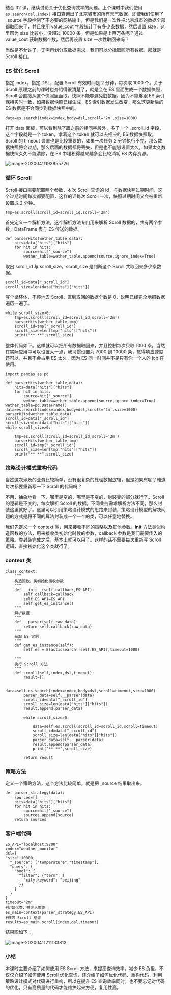 结合 32 课，继续讨论关于优化查询效率的问题。上个课时中我们使用 `es.search(dsl,index)`
接口查询出了北京城市的所有天气数据，即使我们使用了 _source 字段控制了不必要的网络输出，但是我们是一次性把北京城市的数据全部都取回来了，并且使用
value_cout 字段统计了有多少条数据，然后设置 size，这里因为 size 比较小，没超过 10000 条。但是如果是上百万条呢？通过
value_cout 获取数据个数，然后再设置 size 一次性取回来吗？

当然是不允许了，无需再划分取数据需求，我们可以分批取回所有数据，那就是 Scroll 接口。

### ES 优化 Scroll

指定 index，指定 DSL，配置 Scroll 有效时间是 2 分钟，每次取 1000 个。关于 Scroll 原理之前的课时也介绍得很清楚了，就是会在
ES 里面生成一个数据快照，Scroll 会直接从这个快照里面取。快照不能够避免脏数据，因为不能够跟 ES 索引保持实时一致，如果数据快照已经生成，ES
索引数据发生改变，那么这更新后的 ES 数据是不会同步到数据快照中的。

    
    
    data=es.search(index=index,body=dsl,scroll='2m',size=1000)
    

打开 data 面板，可以看到除了跟之前的相同字段外，多了一个 _scroll_id 字段，这个字段就是一个 token，拿着这个 token
就可以去相应的 ES 数据快照取。Scroll 的 timeout 设置也是比较重要的，如果一次任务 2
分钟执行不完，那么数据快照将会过期，那么后面的数据都将丢失，但是也不能够设置太久，如果太久数据快照久久不能清除，在 ES 中堆积得越来越多会比较消耗 ES
内存资源。

![image-20200411193855726](https://images.gitbook.cn/dc9cc400-99f5-11ea-a84f-f7d3d4dae1cc)

### 循环 Scroll

Scroll 接口需要配置两个参数，本次 Scroll 查询的 id，与数据快照过期时间，这个过期时间每次都要配置，这样的话每次 Scroll
一次，快照过期时间又会被重新设置成 2 分钟。

    
    
    tmp=es.scroll(scroll_id=scroll_id,scroll='2m')
    

首先定义一个解析方法，这个解析方法专门用来解析 Scroll 数据的，共有两个参数，DataFrame 表与 ES 传送的数据。

    
    
    def parserHits(wether_table,data):
        hits=data["hits"]["hits"]
        for hit in hits:
            source=hit["_source"]
            wether_table=wether_table.append(source,ignore_index=True)
    

取出 scroll_id 与 scroll_size，scroll_size 是判断这个 Scroll 共取回来多少条数据。

    
    
    scroll_id=data["_scroll_id"]
    scroll_size=len(data["hits"]["hits"])
    

写个循环体，不停地去 Scroll，直到取回的数据个数是 0，说明已经完全地把数据遍历一遍了。

    
    
    while scroll_size>0:
        tmp=es.scroll(scroll_id=scroll_id,scroll='2m')
        parserHits(wether_table,tmp)
        scroll_id=tmp["_scroll_id"]
        scroll_size=len(tmp["hits"]["hits"])
        print("** **",scroll_size)
    

整体代码如下。这样就可以把所有数据取回来，并且控制每次只取 1000 条。当然在实际应用中可以设置大一点，我习惯设置为 7000 到 10000
条，觉得响应速度还可以，并且不会占用 ES 太久，因为 ES 同一时间并不是只有你一个人的 job 在使用。

    
    
    import pandas as pd
    
    def parserHits(wether_table,data):
        hits=data["hits"]["hits"]
        for hit in hits:
            source=hit["_source"]
            wether_table=wether_table.append(source,ignore_index=True)
    wether_table=pd.DataFrame()     
    data=es.search(index=index,body=dsl,scroll='2m',size=1000)
    parserHits(wether_table,data)
    scroll_id=data["_scroll_id"]
    scroll_size=len(data["hits"]["hits"])
    while scroll_size>0:
    
        tmp=es.scroll(scroll_id=scroll_id,scroll='2m')
        parserHits(wether_table,tmp)
        scroll_id=tmp["_scroll_id"]
        scroll_size=len(tmp["hits"]["hits"])
        print("** **",scroll_size)
    

### 策略设计模式重构代码

当然这次涉及的业务比较简单，没有很复杂的处理数据逻辑，但是如果有呢？难道每次都要重新写一下 Scroll 的代码吗？

不用，抽象地看一下，哪里是变的，哪里是不变的，封装变的部分就行了。Scroll 的逻辑是不变的，每次解析 Scroll
的数据，不同业务需求解析方法不同，那么封装这里就好了。这里可以引用策略设计模式的思路来封装，策略设计模型的解决问题的方式是将不同的算法封装成一个一个的类，可以任意地替换。

我们先定义一个 context 类，用来接收不同的策略以及其他参数。__init__ 方法类似构造函数的方法，用来接收类初始化时候的参数，callback
参数是我们需要传入的策略。类封装完成之后，基本上就可以用了。这样的话不需要每次重新写 Scroll 逻辑，直接初始化这个类就行了。

### context 类

    
    
    class context:
        """
        构造函数，类初始化接收参数
        """
        def __init__(self,callback,ES_API):
            self.callback=callback
            self.ES_API=ES_API
            self.get_es_instance()
        """
        解析数据
        """
        def __parser(self,raw_data):
            return self.callback(raw_data)
        """
        获取 ES 实例
        """
        def get_es_instance(self):
            self.es = Elasticsearch([self.ES_API],timeout=1000)
    
        """
        执行 Scroll 方法
        """
        def scroll(self,index,dsl,timeout):
            result=[]
    
            data=self.es.search(index=index,body=dsl,scroll=timeout,size=1000)
            parser_data=self.__parser(data)
            scroll_id=data["_scroll_id"]
            scroll_size=len(data["hits"]["hits"])
            result.append(parser_data)
    
            while scroll_size>0:
    
                data=self.es.scroll(scroll_id=scroll_id,scroll=timeout)
                scroll_id=data["_scroll_id"]
                scroll_size=len(data["hits"]["hits"])
                parser_data=self.__parser(data)
                result.append(parser_data)
                print("** **",scroll_size)
    
            return result
    

### 策略方法

定义一个策略方法，这个方法比较简单，就是把 _source 结果取出来。

    
    
    def parser_strategy(data):
        sources=[]
        hits=data["hits"]["hits"]
        for hit in hits:
            source=hit["_source"]
            sources.append(source)
        return sources
    

### 客户端代码

    
    
    ES_API="localhost:9200"
    index="weather_monitor"
    dsl={
    "size":10000,
      "_source": ["temperature","timestamp"], 
      "query": {
        "bool": {
          "filter": {"term": {
            "city.keyword": "beijing"
          }}
        }
      }
    }
    timeout="2m"
    #初始化类，并注入策略
    es_main=context(parser_strategy,ES_API)
    #获取 Scroll 结果
    results=es_main.scroll(index,dsl,timeout)
    

结果图如下：

![image-20200411211133813](https://images.gitbook.cn/2ab32710-99f6-11ea-9d43-4b614dacd168)

### 小结

本课时主要介绍了如何使用 ES Scroll 方法，来提高查询效率，减少 ES 负担，不仅仅介绍了如何使用 Scroll
优化查询，还介绍了如何优化代码、重构代码，利用策略设计模式对代码进行重构，所以在提升 ES
查询效率同时，也不要忘记对代码的优化，只有高质量的代码才能维护起来方便，复用性高。

